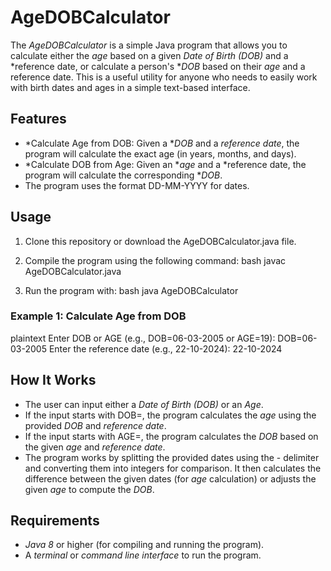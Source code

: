 # AgeDOBCalculator

The *AgeDOBCalculator* is a simple Java program that allows you to calculate either the *age* based on a given *Date of Birth (DOB)* and a *reference date, or calculate a person's **DOB* based on their *age* and a reference date. This is a useful utility for anyone who needs to easily work with birth dates and ages in a simple text-based interface.

## Features

- *Calculate Age from DOB: Given a **DOB* and a *reference date*, the program will calculate the exact age (in years, months, and days).
- *Calculate DOB from Age: Given an **age* and a *reference date, the program will calculate the corresponding **DOB*.
- The program uses the format DD-MM-YYYY for dates.

## Usage

1. Clone this repository or download the AgeDOBCalculator.java file.
2. Compile the program using the following command:
    bash
    javac AgeDOBCalculator.java
    
3. Run the program with:
    bash
    java AgeDOBCalculator
    

### Example 1: Calculate Age from DOB

plaintext
Enter DOB or AGE (e.g., DOB=06-03-2005 or AGE=19):
DOB=06-03-2005
Enter the reference date (e.g., 22-10-2024):
22-10-2024


## How It Works

- The user can input either a *Date of Birth (DOB)* or an *Age*.
- If the input starts with DOB=, the program calculates the *age* using the provided *DOB* and *reference date*.
- If the input starts with AGE=, the program calculates the *DOB* based on the given *age* and *reference date*.
- The program works by splitting the provided dates using the - delimiter and converting them into integers for comparison. It then calculates the difference between the given dates (for *age* calculation) or adjusts the given *age* to compute the *DOB*.

## Requirements

- *Java 8* or higher (for compiling and running the program).
- A *terminal* or *command line interface* to run the program.

